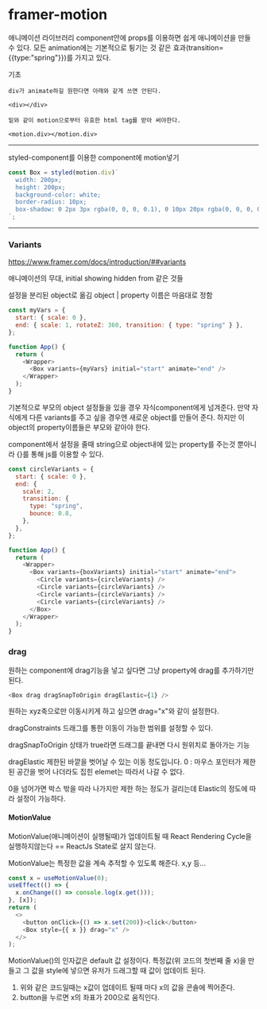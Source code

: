 # framer-motion

애니메이션 라이브러리
component안에 props를 이용하면 쉽게 애니메이션을 만들 수 있다.
모든 animation에는 기본적으로 튕기는 것 같은 효과(transition={{type:"spring"}})를 가지고 있다.

기초

```
div가 animate하길 원한다면 아래와 같게 쓰면 안된다.

<div></div>

밑와 같이 motion으로부터 유효한 html tag를 받아 써야한다.

<motion.div></motion.div>
```

---

styled-component를 이용한 component에 motion넣기

```javascript
const Box = styled(motion.div)`
  width: 200px;
  height: 200px;
  background-color: white;
  border-radius: 10px;
  box-shadow: 0 2px 3px rgba(0, 0, 0, 0.1), 0 10px 20px rgba(0, 0, 0, 0.06);
`;
```

---

### Variants

https://www.framer.com/docs/introduction/##variants

애니메이션의 무대, initial showing hidden from 같은 것들

설정을 분리된 object로 옮김
object | property 이름은 마음대로 정함

```javascript
const myVars = {
  start: { scale: 0 },
  end: { scale: 1, rotateZ: 360, transition: { type: "spring" } },
};

function App() {
  return (
    <Wrapper>
      <Box variants={myVars} initial="start" animate="end" />
    </Wrapper>
  );
}
```

기본적으로 부모의 object 설정들을 있을 경우 자식component에게 넘겨준다.
만약 자식에게 다른 variants를 주고 싶을 경우엔 새로운 object를 만들어 준다.
하지만 이 object의 property이름들은 부모와 같아야 한다.

component에서 설정을 줄때 string으로 object내에 있는 property를 주는것 뿐아니라 {}를 통해 js를 이용할 수 있다.

```javascript
const circleVariants = {
  start: { scale: 0 },
  end: {
    scale: 2,
    transition: {
      type: "spring",
      bounce: 0.8,
    },
  },
};

function App() {
  return (
    <Wrapper>
      <Box variants={boxVariants} initial="start" animate="end">
        <Circle variants={circleVariants} />
        <Circle variants={circleVariants} />
        <Circle variants={circleVariants} />
        <Circle variants={circleVariants} />
      </Box>
    </Wrapper>
  );
}
```

### drag

원하는 component에 drag기능을 넣고 싶다면 그냥 property에 drag를 추가하기만 된다.

```javascript
<Box drag dragSnapToOrigin dragElastic={1} />
```

원하는 xyz축으로만 이동시키게 하고 싶으면 drag="x"와 같이 설정한다.

dragConstraints
드래그를 통한 이동이 가능한 범위를 설정할 수 있다.

dragSnapToOrigin
상태가 true라면 드래그를 끝내면 다시 원위치로 돌아가는 기능

dragElastic
제한된 바깥을 벗어날 수 있는 이동 정도입니다.
0 : 마우스 포인터가 제한된 공간을 벗어 나더라도 집힌 elemet는 따라서 나갈 수 없다.

0을 넘어가면 박스 밖을 따라 나가지만 제한 하는 정도가 걸리는데 Elastic의 정도에 따라 설정이 가능하다.

#### MotionValue

MotionValue(애니메이션이 실행될때)가 업데이트될 때 React Rendering Cycle을 실행하지않는다 == ReactJs State로 살지 않는다.

MotionValue는 특정한 값을 계속 추적할 수 있도록 해준다. x,y 등...

```javascript
const x = useMotionValue(0);
useEffect(() => {
  x.onChange(() => console.log(x.get()));
}, [x]);
return (
  <>
    <button onClick={() => x.set(200)}>click</button>
    <Box style={{ x }} drag="x" />
  </>
);
```

MotionValue()의 인자값은 default 값 설정이다.
특정값(위 코드의 첫번째 줄 x)을 만들고 그 값을 style에 넣으면 유저가 드래그할 때 값이 업데이트 된다.

1. 위와 같은 코드일때는 x값이 업데이트 될때 마다 x의 값을 콘솔에 찍어준다.
2. button을 누르면 x의 좌표가 200으로 움직인다.

